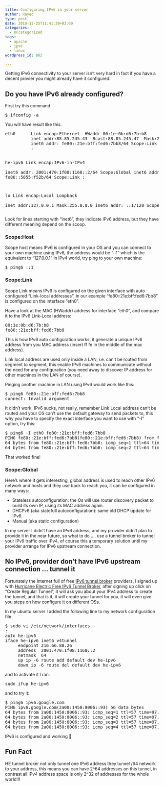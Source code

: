 ```yaml
---
title: Configuring IPv6 in your server
author: Rayed
type: post
date: 2010-12-25T11:41:30+03:00
categories:
  - Uncategorized
tags:
  - apache
  - ipv6
  - linux
wordpress_id: 802

---
```

<p>Getting IPv6 connectivity to your server isn&#8217;t very hard in fact if you have a decent provier you might already have it configured.</p>
<h2>Do you have IPv6 already configured?</h2>
<p>First try this command</p>
<pre>
$ ifconfig -a 
</pre>
<p>You will have result like this:</p>
<pre>
eth0      Link encap:Ethernet  HWaddr 00:1e:0b:d6:7b:b8  
          inet addr:88.85.245.43  Bcast:88.85.245.47  Mask:255.255.255.248
          inet6 addr: fe80::21e:bff:fed6:7bb8/64 Scope:Link
          :

he-ipv6   Link encap:IPv6-in-IPv4  
          inet6 addr: 2001:470:1f08:1160::2/64 Scope:Global
          inet6 addr: fe80::5855:f52b/64 Scope:Link
          :

lo        Link encap:Local Loopback  
          inet addr:127.0.0.1  Mask:255.0.0.0
          inet6 addr: ::1/128 Scope:Host
          :
</pre>
<p>Look for lines starting with &#8220;inet6&#8221;, they indicate IPv6 address, but they have different meaning depend on the scoop.</p>
<h3>Scope:Host</h3>
<p>Scope host means IPv6 is configured in your OS and you can connect to your own machine using IPv6, the address would be &#8220;::1&#8221; which is the equivalent to &#8220;127.0.0.1&#8221; in IPv4 world, try ping to your own machine:</p>
<pre>
$ ping6 ::1
</pre>
<h3>Scope:Link</h3>
<p>Scope Link means IPv6 is configured on the given interface with auto configured &#8220;Link-local addresses&#8221;, in our example &#8220;fe80::21e:bff:fed6:7bb8&#8221; is configured on the interface &#8220;eth0&#8221;.</p>
<p>Have a look at the MAC (HWaddr) address for interface &#8220;eth0&#8221;, and compare it to the IPv6 Link-Local address:</p>
<pre>
00:1e:0b:d6:7b:b8
fe80::21e:bff:fed6:7bb8
</pre>
<p>This is how IPv6 auto configuration works, it generate a unique IPv6 address from you MAC address (insert ff fe in the middle of the mac address).</p>
<p>Link local address are used only inside a LAN, i.e. can&#8217;t be routed from segment to segment, this enable IPv6 machines to communicate without the need for any configuration (you need away to discover IP address for other machines in the LAN of course).</p>
<p>Pinging another machine in LAN using IPv6 would work like this:</p>
<pre>
$ ping6 fe80::21e:bff:fed6:7bb8
connect: Invalid argument
</pre>
<p>It didn&#8217;t work, IPv6 sucks, not really, remember Link Local address can&#8217;t be routed and your OS can&#8217;t use the default gateway to send packets to, this why you have to specify the exact interface you want to use with &#8220;-I&#8221; option, try this:</p>
<pre>
$ ping6 -I eth0 fe80::21e:bff:fed6:7bb8
PING fe80::21e:bff:fed6:7bb8(fe80::21e:bff:fed6:7bb8) from fe80::21e:bff:fed6:7bb8 eth0: 56 data bytes
64 bytes from fe80::21e:bff:fed6:7bb8: icmp_seq=1 ttl=64 time=0.021 ms
64 bytes from fe80::21e:bff:fed6:7bb8: icmp_seq=2 ttl=64 time=0.008 ms
</pre>
<p>That worked fine! </p>
<h3>Scope:Global</h3>
<p>Here&#8217;s where it gets interesting, global address is used to reach other IPv6 network and hosts and they use back to reach you, it can be configured in many ways:</p>
<ul>
<li>Stateless autoconfiguration: the Os will use router discovery packet to build its own IP, using its MAC address again.</li>
<li>DHCPv6 (aka statefull autoconfiguration): same old DHCP update for IPv6.</li>
<li>Manual (aka static configuration)</li>
</ul>
<p>In my server I didn&#8217;t have an IPv6 address, and my provider didn&#8217;t plan to provide it in the near future, so what to do &#8230;. use a tunnel broker to tunnel your IPv6 traffic over IPv4, of course this a temporary solution until my provider arrange for IPv6 upstream connection.</p>
<h2>No IPv6, provider don&#8217;t have IPv6 upstream connection &#8230; tunnel it</h2>
<p>Fortunately the Internet full of free <a href="http://www.google.com/search?q=ipv6+tunnel+broker">IPv6 tunnel broker</a> providers, I signed up with <a href="http://tunnelbroker.net/">Hurricane Electric Free IPv6 Tunnel Broker</a>, after signing up click on &#8220;Create Regular Tunnel&#8221;, it will ask you about your IPv4 address to create the tunnel, and that is it, it will create your tunnel for you, it will even give you steps on how configure it on different OSs.</p>
<p>In my ubuntu server I added the following line to my network configuration file:</p>
<pre>
$ sudo vi /etc/network/interfaces
:
auto he-ipv6
iface he-ipv6 inet6 v4tunnel
     endpoint 216.66.80.26
     address  2001:470:1f08:1160::2
     netmask  64
     up ip -6 route add default dev he-ipv6
     down ip -6 route del default dev he-ipv6
</pre>
<p>and to activate it I ran: </p>
<pre>
sudo ifup he-ipv6
</pre>
<p>and to try it:</p>
<pre>
$ ping6 ipv6.google.com
PING ipv6.google.com(2a00:1450:8006::93) 56 data bytes
64 bytes from 2a00:1450:8006::93: icmp_seq=1 ttl=57 time=97.1 ms
64 bytes from 2a00:1450:8006::93: icmp_seq=2 ttl=57 time=97.2 ms
64 bytes from 2a00:1450:8006::93: icmp_seq=3 ttl=57 time=97.2 ms
64 bytes from 2a00:1450:8006::93: icmp_seq=4 ttl=57 time=97.2 ms
</pre>
<p>IPv6 is configured and working 🙂</p>
<h2>Fun Fact</h2>
<p>HE tunnel broker not only tunnel one IPv6 address they tunnel /64 network to your address, this means you can have 2^64 addresses on this tunnel, in contrast all IPv4 address space is only 2^32 of addresses for the whole world!!!</p>

